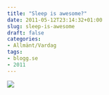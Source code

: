 ```yaml
---
title: "Sleep is awesome?"
date: 2011-05-12T23:14:32+01:00
slug: sleep-is-awesome
draft: false
categories:
- Allmänt/Vardag
tags:
- blogg.se
- 2011
---
```

![](/assets/images/blogg.se/sleep-is-awesome_147632302.png)